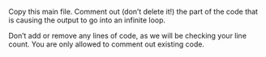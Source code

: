 Copy this main file. Comment out (don’t delete it!) the part of the code that is causing the output to go into an infinite loop.



Don’t add or remove any lines of code, as we will be checking your line count. You are only allowed to comment out existing code.

